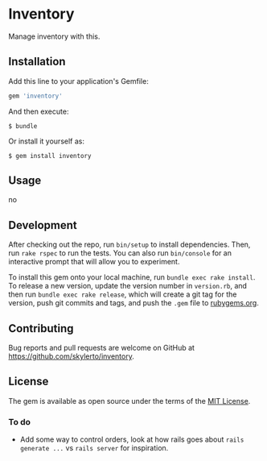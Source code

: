 # Inventory

Manage inventory with this.

## Installation

Add this line to your application's Gemfile:

```ruby
gem 'inventory'
```

And then execute:

    $ bundle

Or install it yourself as:

    $ gem install inventory

## Usage

no

## Development

After checking out the repo, run `bin/setup` to install dependencies. Then, run `rake rspec` to run the tests. You can also run `bin/console` for an interactive prompt that will allow you to experiment.

To install this gem onto your local machine, run `bundle exec rake install`. To release a new version, update the version number in `version.rb`, and then run `bundle exec rake release`, which will create a git tag for the version, push git commits and tags, and push the `.gem` file to [rubygems.org](https://rubygems.org).

## Contributing

Bug reports and pull requests are welcome on GitHub at https://github.com/skylerto/inventory.


## License

The gem is available as open source under the terms of the [MIT License](http://opensource.org/licenses/MIT).

### To do

 - Add some way to control orders, look at how rails goes about `rails generate
   ...` vs `rails server` for inspiration.
